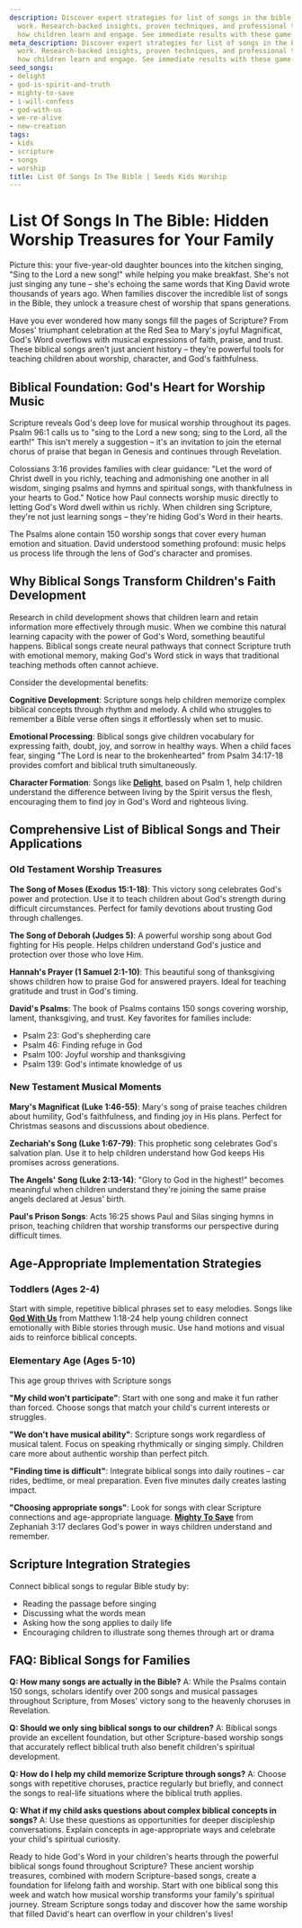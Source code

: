 ```yaml
---
description: Discover expert strategies for list of songs in the bible that actually
  work. Research-backed insights, proven techniques, and professional tips that transform
  how children learn and engage. See immediate results with these game-changing methods!
meta_description: Discover expert strategies for list of songs in the bible that actually
  work. Research-backed insights, proven techniques, and professional tips that transform
  how children learn and engage. See immediate results with these game-changing methods!
seed_songs:
- delight
- god-is-spirit-and-truth
- mighty-to-save
- i-will-confess
- god-with-us
- we-re-alive
- new-creation
tags:
- kids
- scripture
- songs
- worship
title: List Of Songs In The Bible | Seeds Kids Worship
---
```

# List Of Songs In The Bible: Hidden Worship Treasures for Your Family

Picture this: your five-year-old daughter bounces into the kitchen singing, "Sing to the Lord a new song!" while helping you make breakfast. She's not just singing any tune – she's echoing the same words that King David wrote thousands of years ago. When families discover the incredible list of songs in the Bible, they unlock a treasure chest of worship that spans generations.

Have you ever wondered how many songs fill the pages of Scripture? From Moses' triumphant celebration at the Red Sea to Mary's joyful Magnificat, God's Word overflows with musical expressions of faith, praise, and trust. These biblical songs aren't just ancient history – they're powerful tools for teaching children about worship, character, and God's faithfulness.

## Biblical Foundation: God's Heart for Worship Music

Scripture reveals God's deep love for musical worship throughout its pages. Psalm 96:1 calls us to "sing to the Lord a new song; sing to the Lord, all the earth!" This isn't merely a suggestion – it's an invitation to join the eternal chorus of praise that began in Genesis and continues through Revelation.

Colossians 3:16 provides families with clear guidance: "Let the word of Christ dwell in you richly, teaching and admonishing one another in all wisdom, singing psalms and hymns and spiritual songs, with thankfulness in your hearts to God." Notice how Paul connects worship music directly to letting God's Word dwell within us richly. When children sing Scripture, they're not just learning songs – they're hiding God's Word in their hearts.

The Psalms alone contain 150 worship songs that cover every human emotion and situation. David understood something profound: music helps us process life through the lens of God's character and promises.

## Why Biblical Songs Transform Children's Faith Development

Research in child development shows that children learn and retain information more effectively through music. When we combine this natural learning capacity with the power of God's Word, something beautiful happens. Biblical songs create neural pathways that connect Scripture truth with emotional memory, making God's Word stick in ways that traditional teaching methods often cannot achieve.

Consider the developmental benefits:

**Cognitive Development**: Scripture songs help children memorize complex biblical concepts through rhythm and melody. A child who struggles to remember a Bible verse often sings it effortlessly when set to music.

**Emotional Processing**: Biblical songs give children vocabulary for expressing faith, doubt, joy, and sorrow in healthy ways. When a child faces fear, singing "The Lord is near to the brokenhearted" from Psalm 34:17-18 provides comfort and biblical truth simultaneously.

**Character Formation**: Songs like **[Delight](https://seedskidsworship.com/product/seeds-of-character-vol-6/)**, based on Psalm 1, help children understand the difference between living by the Spirit versus the flesh, encouraging them to find joy in God's Word and righteous living.

## Comprehensive List of Biblical Songs and Their Applications

### Old Testament Worship Treasures

**The Song of Moses (Exodus 15:1-18)**: This victory song celebrates God's power and protection. Use it to teach children about God's strength during difficult circumstances. Perfect for family devotions about trusting God through challenges.

**The Song of Deborah (Judges 5)**: A powerful worship song about God fighting for His people. Helps children understand God's justice and protection over those who love Him.

**Hannah's Prayer (1 Samuel 2:1-10)**: This beautiful song of thanksgiving shows children how to praise God for answered prayers. Ideal for teaching gratitude and trust in God's timing.

**David's Psalms**: The book of Psalms contains 150 songs covering worship, lament, thanksgiving, and trust. Key favorites for families include:
- Psalm 23: God's shepherding care
- Psalm 46: Finding refuge in God
- Psalm 100: Joyful worship and thanksgiving
- Psalm 139: God's intimate knowledge of us

### New Testament Musical Moments

**Mary's Magnificat (Luke 1:46-55)**: Mary's song of praise teaches children about humility, God's faithfulness, and finding joy in His plans. Perfect for Christmas seasons and discussions about obedience.

**Zechariah's Song (Luke 1:67-79)**: This prophetic song celebrates God's salvation plan. Use it to help children understand how God keeps His promises across generations.

**The Angels' Song (Luke 2:13-14)**: "Glory to God in the highest!" becomes meaningful when children understand they're joining the same praise angels declared at Jesus' birth.

**Paul's Prison Songs**: Acts 16:25 shows Paul and Silas singing hymns in prison, teaching children that worship transforms our perspective during difficult times.

## Age-Appropriate Implementation Strategies

### Toddlers (Ages 2-4)
Start with simple, repetitive biblical phrases set to easy melodies. Songs like **[God With Us](https://seedskidsworship.com/product/god-with-us-matthew-118-24/)** from Matthew 1:18-24 help young children connect emotionally with Bible stories through music. Use hand motions and visual aids to reinforce biblical concepts.

### Elementary Age (Ages 5-10)
This age group thrives with Scripture songs

**"My child won't participate"**: Start with one song and make it fun rather than forced. Choose songs that match your child's current interests or struggles.

**"We don't have musical ability"**: Scripture songs work regardless of musical talent. Focus on speaking rhythmically or singing simply. Children care more about authentic worship than perfect pitch.

**"Finding time is difficult"**: Integrate biblical songs into daily routines – car rides, bedtime, or meal preparation. Even five minutes daily creates lasting impact.

**"Choosing appropriate songs"**: Look for songs with clear Scripture connections and age-appropriate language. **[Mighty To Save](https://seedskidsworship.com/product/mighty-to-save-zephaniah-317/)** from Zephaniah 3:17 declares God's power in ways children understand and remember.

## Scripture Integration Strategies

Connect biblical songs to regular Bible study by:
- Reading the passage before singing
- Discussing what the words mean
- Asking how the song applies to daily life
- Encouraging children to illustrate song themes through art or drama

## FAQ: Biblical Songs for Families

**Q: How many songs are actually in the Bible?**
A: While the Psalms contain 150 songs, scholars identify over 200 songs and musical passages throughout Scripture, from Moses' victory song to the heavenly choruses in Revelation.

**Q: Should we only sing biblical songs to our children?**
A: Biblical songs provide an excellent foundation, but other Scripture-based worship songs that accurately reflect biblical truth also benefit children's spiritual development.

**Q: How do I help my child memorize Scripture through songs?**
A: Choose songs with repetitive choruses, practice regularly but briefly, and connect the songs to real-life situations where the biblical truth applies.

**Q: What if my child asks questions about complex biblical concepts in songs?**
A: Use these questions as opportunities for deeper discipleship conversations. Explain concepts in age-appropriate ways and celebrate your child's spiritual curiosity.

Ready to hide God's Word in your children's hearts through the powerful biblical songs found throughout Scripture? These ancient worship treasures, combined with modern Scripture-based songs, create a foundation for lifelong faith and worship. Start with one biblical song this week and watch how musical worship transforms your family's spiritual journey. Stream Scripture songs today and discover how the same worship that filled David's heart can overflow in your children's lives!

<script type="application/ld+json">
{
  "@context": "https://schema.org",
  "@type": "Article",
  "headline": "List Of Songs In The Bible",
  "author": {
    "@type": "Organization",
    "name": "Seeds Kids Worship"
  },
  "publisher": {
    "@type": "Organization",
    "name": "Seeds Kids Worship",
    "logo": {
      "@type": "ImageObject",
      "url": "https://seedskidsworship.com/logo.png"
    }
  },
  "datePublished": "2025-09-05T15:51:14.813785",
  "dateModified": "2025-09-05T15:51:14.813798",
  "description": "Discover expert strategies for list of songs in the bible that actually work. Research-backed insights, proven techniques, and professional tips that transform ",
  "mainEntityOfPage": {
    "@type": "WebPage",
    "@id": "https://seedskidsworship.com/activities/list-of-songs-in-the-bible/"
  }
}
</script>

<script type="application/ld+json">
{
  "@context": "https://schema.org",
  "@type": "Product",
  "name": "Delight",
  "description": "Scripture song based on Psalm 1 exploring biblical character development. Helps children understand living by the Spirit versus the flesh encouraging delight in God's Word and righteous living through engaging worship music.",
  "url": "https://seedskidsworship.com/product/seeds-of-character-vol-6/",
  "brand": {
    "@type": "Brand",
    "name": "Seeds Kids Worship"
  },
  "category": "Children's Christian Music",
  "album": "Seeds of Character"
}
</script>

<script type="application/ld+json">
{
  "@context": "https://schema.org",
  "@type": "Product",
  "name": "God Is Spirit And Truth",
  "description": "Scripture song teaching that God seeks true worshipers who worship in spirit and truth.",
  "url": "https://seedskidsworship.com/product/god-is-spirit-and-truth-john-423-24-2/",
  "brand": {
    "@type": "Brand",
    "name": "Seeds Kids Worship"
  },
  "category": "Children's Christian Music",
  "album": "The Character of God"
}
</script>

<script type="application/ld+json">
{
  "@context": "https://schema.org",
  "@type": "Product",
  "name": "Mighty To Save",
  "
